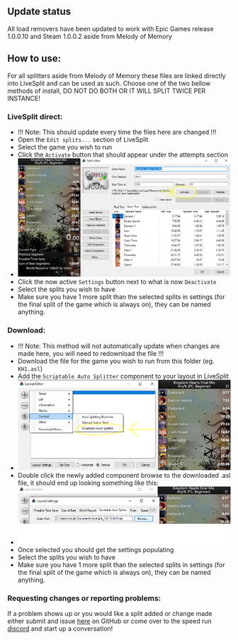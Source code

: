 ## Update status
All load removers have been updated to work with Epic Games release 1.0.0.10 and Steam 1.0.0.2 aside from Melody of Memory

## How to use:
For all splitters aside from Melody of Memory these files are linked directly into LiveSplit and can be used as such. Choose one of the two bellow methods of install, DO NOT DO BOTH OR IT WILL SPLIT TWICE PER INSTANCE!

### LiveSplit direct:
- !!! Note: This should update every time the files here are changed !!!
- Open the `Edit splits...` section of LiveSplit
- Select the game you wish to run
- Click the `Activate` button that should appear under the attempts section
- ![image](../images/live_split_activate.png)
- Click the now active `Settings` button next to what is now `Deactivate`
- Select the splits you wish to have
- Make sure you have 1 more split than the selected splits in settings (for the final split of the game which is always on), they can be named anything.

### Download:
- !!! Note: This method will not automatically update when changes are made here, you will need to redownload the file !!!
- Download the file for the game you wish to run from this folder (eg. `KH1.asl`)
- Add the `Scriptable Auto Splitter` component to your layout in LiveSplit
- ![iamge](../images/live_split_layout.png)
- Double click the newly added component browse to the downloaded .asl file, it should end up looking something like this:
- ![image](../images/live_split_browse.png)
- Once selected you should get the settings populating
- Select the splits you wish to have
- Make sure you have 1 more split than the selected splits in settings (for the final split of the game which is always on), they can be named anything.

### Requesting changes or reporting problems:
If a problem shows up or you would like a split added or change made either submit and issue [here](https://github.com/Denhonator/KHPCSpeedrunTools/issues/new/choose) on GitHub or come over to the speed run [discord](https://discord.gg/5GjHsyQT8R) and start up a conversation!
